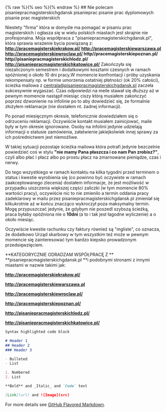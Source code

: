  <head>
  <meta charset="UTF-8">
  <meta name="description" content="Nie polecam pisaniepracmagisterskich gdansk wroclaw poznan krakow warszawa lodz torun">
  <meta name="keywords" content="pisanieprac, pisaniepracmagisterskich, pisaniepracdyplomowych">
  <meta name="author" content="Nie polecam pisanie prac">
  <meta name="viewport" content="width=device-width, initial-scale=1.0">
</head> 
{% raw %}{% seo %}{% endraw %}
## Nie polecam pisaniepracmagisterskichgdansk pisanieprac pisanie prac dyplomowych pisanie prac magisterskich

Niestety "firma" która w domyśle ma pomagać w pisaniu prac magisterskich i ogłasza się w  wielu polskich miastach jest skrajnie nie profesjonalna. Moja współpraca z "pisaniepracmagisterskichgdansk.pl",
która sprawia wrażenie bycia powiązaną z:
**http://pracemagisterskiekrakow.pl/
http://pracemagisterskiewarszawa.pl
http://pracemagisterskiewroclaw.pl/
http//pracemagisterskiepoznan.pl/
http//pisaniepracmagisterskichlodz.pl/
http://pisaniepracmagisterskichkatowice.pl/**
Zakończyła się niezaliczonym semestrem i dodatkowymi kosztami czesnych w ramach spóźnionej o około 10 dni pracy.W momencie konfrontacji i próby uzyskania rekompensaty np. w formie umorzenia ostatniej płatności (ok 20% całości), ścieżka mailowa z centrala@pisaniepracmagisterskichgdansk.pl zaczeła sukcesywnie wygaszać. Czas odpowiedzi na meile stawał się dłuższy aż w pewnym momencie nastąpił miesiąc ciszy którą musiałem zakończyć poprzez dzwonienie na infolinie po to aby dowiedzieć się, że formalnie złożyłem reklamacje (nie dostałem nt. żadnej informacji).

Po ponad miesięcznym okresie, telefonicznie dowiedziałem się o odrzuceniu reklamacji. Oczywiście kontakt musiałem zainicjować, maile były w tym okresie ignorowane. Osoby na infolinii jedynie udzielają informacji o statusie zamówienia, załatwienie jakiejkolwiek innej sprawy za ich pośrednictwem jest niemożliwe.

W takiej sytuacji pozostaje ścieżka mailowa która potrafi jedynie bezczelnie powiedzieć coś w stylu **"nie mamy Pana płaszcza i co nam Pan zrobisz?"**, czyli albo płać i płacz albo po prostu płacz na zmarnowane pieniądze, czas i nerwy.

Do tego wszystkiego w ramach kontaktu na kilka tygodni przed terminem o status i kwestie wyrobienia się (co powinno być oczywiste w ramach zaakceptowanego zlecenia) dostałem informacje, że jest możliwość w przypadku uiszczenia większej części zaliczki (w tym momencie 80% wartości pracy), oczywiście nic to nie zmienilo a termin oddania pracy zadeklarowy w mailu przez  pisaniepracmagisterskichgdansk.pl zmieniał się kilkukrotnie aż w końcu znacząco wykroczył poza maksymalny termin. Mogę przypuszczać jedynie, że gdybym nie poszedl szybszą ścieżką, praca byłaby opóźniona nie o <strong>10dni </strong>(a to i tak jest łagodne wyliczenie) a o około miesiąc.

Oczywiście kwestie rachunku czy faktury również są "mgliste", co oznacza, że dodatkowo Urząd skarbowy w tym wszystkim też może w pewnym momencie się zainteresować tym bardzo kiepsko prowadzonym przedsięwzięciem.

**KATEGORYCZNIE ODRADZAM WSPÓŁPRACĘ Z ** **pisaniepracmagisterskichgdansk.pl **i podobnymi stronami z innymi miastami w nazwie takimi jak:

**http://pracemagisterskiekrakow.pl/**

**http://pracemagisterskiewarszawa.pl**

**http://pracemagisterskiewroclaw.pl/**

**http://pracemagisterskiepoznan.pl/**

**http://pisaniepracmagisterskichlodz.pl/**

**http://pisaniepracmagisterskichkatowice.pl/**

```markdown
Syntax highlighted code block

# Header 1
## Header 2
### Header 3

- Bulleted
- List

1. Numbered
2. List

**Bold** and _Italic_ and `Code` text

[Link](url) and ![Image](src)
```

For more details see [GitHub Flavored Markdown](https://guides.github.com/features/mastering-markdown/).


